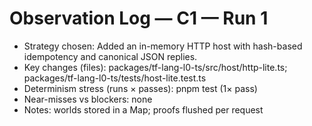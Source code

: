 # Observation Log — C1 — Run 1

- Strategy chosen: Added an in-memory HTTP host with hash-based idempotency and canonical JSON replies.
- Key changes (files): packages/tf-lang-l0-ts/src/host/http-lite.ts; packages/tf-lang-l0-ts/tests/host-lite.test.ts
- Determinism stress (runs × passes): pnpm test (1× pass)
- Near-misses vs blockers: none
- Notes: worlds stored in a Map; proofs flushed per request
